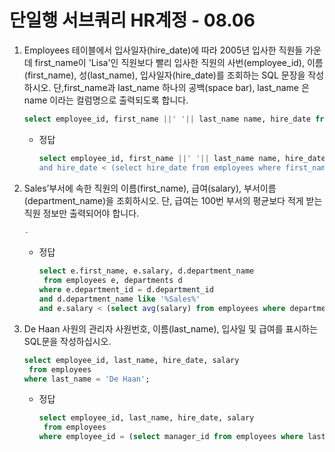 # 단일행 서브쿼리 HR계정 - 08.06

1. Employees 테이블에서 입사일자(hire_date)에 따라 2005년 입사한 직원들 가운데 first_name이 'Lisa'인 직원보다 빨리 입사한 직원의 사번(employee_id), 이름(first_name), 성(last_name), 입사일자(hire_date)를 조회하는 SQL 문장을 작성하시오. 단,first_name과 last_name 하나의 공백(space bar), last_name 은 name 이라는 컬럼명으로 출력되도록 합니다. 

   ```sql
   select employee_id, first_name ||' '|| last_name name, hire_date from employees
   ```

   - 정답

     ```sql
     select employee_id, first_name ||' '|| last_name name, hire_date from employees where hire_date like '05%’
     and hire_date < (select hire_date from employees where first_name = 'Lisa');
     ```

     

2. Sales’부서에 속한 직원의 이름(first_name), 급여(salary), 부서이름(department_name)을 조회하시오. 단, 급여는 100번 부서의 평균보다 적게 받는 직원 정보만 출력되어야 합니다. 

   ```sql
   -
   ```

   - 정답

     ```sql
     select e.first_name, e.salary, d.department_name
      from employees e, departments d
     where e.department_id = d.department_id 
     and d.department_name like '%Sales%' 
     and e.salary < (select avg(salary) from employees where department_id = 100);
     ```

     

3. De Haan 사원의 관리자 사원번호, 이름(last_name), 입사일 및 급여를 표시하는 SQL문을 작성하십시오. 

   ```sql
   select employee_id, last_name, hire_date, salary
    from employees 
   where last_name = 'De Haan';
   ```

   - 정답

     ```sql
     select employee_id, last_name, hire_date, salary
      from employees
     where employee_id = (select manager_id from employees where last_name ='De Haan');
     ```

     